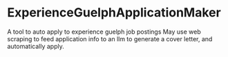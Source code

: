 # ExperienceGuelphApplicationMaker
A tool to auto apply to experience guelph job postings
May use web scraping to feed application info to an llm to generate a cover letter, and automatically apply.
